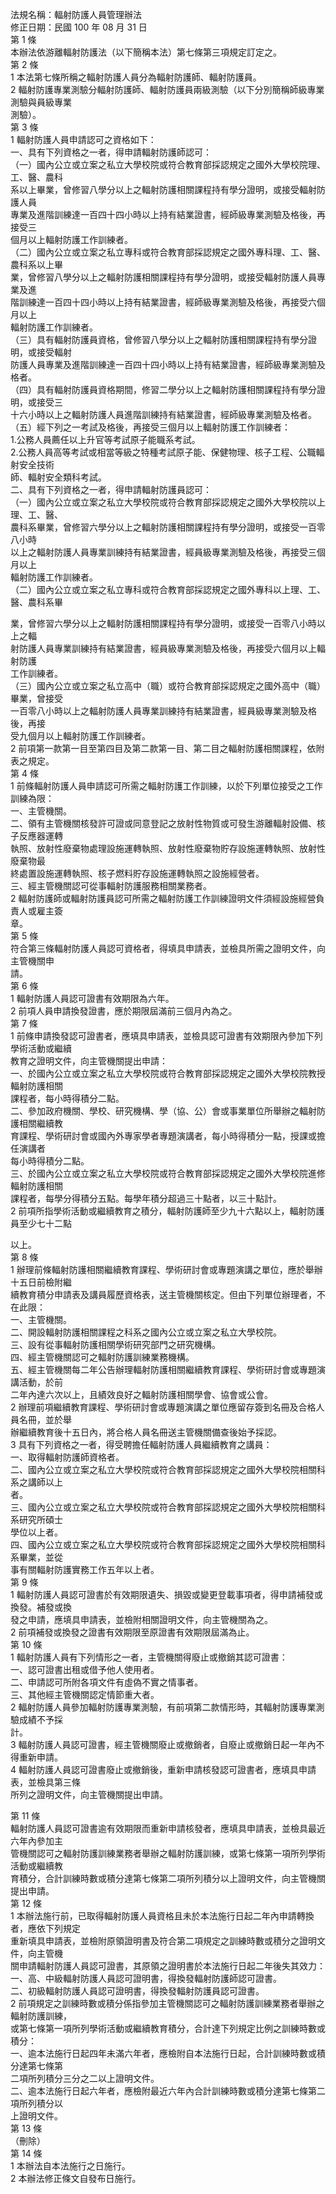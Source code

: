 法規名稱：輻射防護人員管理辦法  
修正日期：民國 100 年 08 月 31 日  
第 1 條  
本辦法依游離輻射防護法（以下簡稱本法）第七條第三項規定訂定之。  
第 2 條  
1 本法第七條所稱之輻射防護人員分為輻射防護師、輻射防護員。  
2 輻射防護專業測驗分輻射防護師、輻射防護員兩級測驗（以下分別簡稱師級專業測驗與員級專業  
測驗）。  
第 3 條  
1 輻射防護人員申請認可之資格如下：  
一、具有下列資格之一者，得申請輻射防護師認可：  
（一）國內公立或立案之私立大學校院或符合教育部採認規定之國外大學校院理、工、醫、農科  
系以上畢業，曾修習八學分以上之輻射防護相關課程持有學分證明，或接受輻射防護人員  
專業及進階訓練達一百四十四小時以上持有結業證書，經師級專業測驗及格後，再接受三  
個月以上輻射防護工作訓練者。  
（二）國內公立或立案之私立專科或符合教育部採認規定之國外專科理、工、醫、農科系以上畢  
業，曾修習八學分以上之輻射防護相關課程持有學分證明，或接受輻射防護人員專業及進  
階訓練達一百四十四小時以上持有結業證書，經師級專業測驗及格後，再接受六個月以上  
輻射防護工作訓練者。  
（三）具有輻射防護員資格，曾修習八學分以上之輻射防護相關課程持有學分證明，或接受輻射  
防護人員專業及進階訓練達一百四十四小時以上持有結業證書，經師級專業測驗及格者。  
（四）具有輻射防護員資格期間，修習二學分以上之輻射防護相關課程持有學分證明，或接受三  
十六小時以上之輻射防護人員進階訓練持有結業證書，經師級專業測驗及格者。  
（五）經下列之一考試及格後，再接受三個月以上輻射防護工作訓練者：  
1.公務人員薦任以上升官等考試原子能職系考試。  
2.公務人員高等考試或相當等級之特種考試原子能、保健物理、核子工程、公職輻射安全技術  
師、輻射安全類科考試。  
二、具有下列資格之一者，得申請輻射防護員認可：  
（一）國內公立或立案之私立大學校院或符合教育部採認規定之國外大學校院以上理、工、醫、  
農科系畢業，曾修習六學分以上之輻射防護相關課程持有學分證明，或接受一百零八小時  
以上之輻射防護人員專業訓練持有結業證書，經員級專業測驗及格後，再接受三個月以上  
輻射防護工作訓練者。  
（二）國內公立或立案之私立專科或符合教育部採認規定之國外專科以上理、工、醫、農科系畢  


業，曾修習六學分以上之輻射防護相關課程持有學分證明，或接受一百零八小時以上之輻  
射防護人員專業訓練持有結業證書，經員級專業測驗及格後，再接受六個月以上輻射防護  
工作訓練者。  
（三）國內公立或立案之私立高中（職）或符合教育部採認規定之國外高中（職）畢業，曾接受  
一百零八小時以上之輻射防護人員專業訓練持有結業證書，經員級專業測驗及格後，再接  
受九個月以上輻射防護工作訓練者。  
2 前項第一款第一目至第四目及第二款第一目、第二目之輻射防護相關課程，依附表之規定。  
第 4 條  
1 前條輻射防護人員申請認可所需之輻射防護工作訓練，以於下列單位接受之工作訓練為限：  
一、主管機關。  
二、領有主管機關核發許可證或同意登記之放射性物質或可發生游離輻射設備、核子反應器運轉  
執照、放射性廢棄物處理設施運轉執照、放射性廢棄物貯存設施運轉執照、放射性廢棄物最  
終處置設施運轉執照、核子燃料貯存設施運轉執照之設施經營者。  
三、經主管機關認可從事輻射防護服務相關業務者。  
2 輻射防護師或輻射防護員認可所需之輻射防護工作訓練證明文件須經設施經營負責人或雇主簽  
章。  
第 5 條  
符合第三條輻射防護人員認可資格者，得填具申請表，並檢具所需之證明文件，向主管機關申  
請。  
第 6 條  
1 輻射防護人員認可證書有效期限為六年。  
2 前項人員申請換發證書，應於期限屆滿前三個月內為之。  
第 7 條  
1 前條申請換發認可證書者，應填具申請表，並檢具認可證書有效期限內參加下列學術活動或繼續  
教育之證明文件，向主管機關提出申請：  
一、於國內公立或立案之私立大學校院或符合教育部採認規定之國外大學校院教授輻射防護相關  
課程者，每小時得積分二點。  
二、參加政府機關、學校、研究機構、學（協、公）會或事業單位所舉辦之輻射防護相關繼續教  
育課程、學術研討會或國內外專家學者專題演講者，每小時得積分一點，授課或擔任演講者  
每小時得積分二點。  
三、於國內公立或立案之私立大學校院或符合教育部採認規定之國外大學校院進修輻射防護相關  
課程者，每學分得積分五點。每學年積分超過三十點者，以三十點計。  
2 前項所指學術活動或繼續教育之積分，輻射防護師至少九十六點以上，輻射防護員至少七十二點  


以上。  
第 8 條  
1 辦理前條輻射防護相關繼續教育課程、學術研討會或專題演講之單位，應於舉辦十五日前檢附繼  
續教育積分申請表及講員履歷資格表，送主管機關核定。但由下列單位辦理者，不在此限：  
一、主管機關。  
二、開設輻射防護相關課程之科系之國內公立或立案之私立大學校院。  
三、設有從事輻射防護相關學術研究部門之研究機構。  
四、經主管機關認可之輻射防護訓練業務機構。  
五、經主管機關每二年公告辦理輻射防護相關繼續教育課程、學術研討會或專題演講活動，於前  
二年內達六次以上，且績效良好之輻射防護相關學會、協會或公會。  
2 辦理前項繼續教育課程、學術研討會或專題演講之單位應留存簽到名冊及合格人員名冊，並於舉  
辦繼續教育後十五日內，將合格人員名冊送主管機關備查後始予採認。  
3 具有下列資格之一者，得受聘擔任輻射防護人員繼續教育之講員：  
一、取得輻射防護師資格者。  
二、國內公立或立案之私立大學校院或符合教育部採認規定之國外大學校院相關科系之講師以上  
者。  
三、國內公立或立案之私立大學校院或符合教育部採認規定之國外大學校院相關科系研究所碩士  
學位以上者。  
四、國內公立或立案之私立大學校院或符合教育部採認規定之國外大學校院相關科系畢業，並從  
事有關輻射防護實務工作五年以上者。  
第 9 條  
1 輻射防護人員認可證書於有效期限遺失、損毀或變更登載事項者，得申請補發或換發。補發或換  
發之申請，應填具申請表，並檢附相關證明文件，向主管機關為之。  
2 前項補發或換發之證書有效期限至原證書有效期限屆滿為止。  
第 10 條  
1 輻射防護人員有下列情形之一者，主管機關得廢止或撤銷其認可證書：  
一、認可證書出租或借予他人使用者。  
二、申請認可所附各項文件有虛偽不實之情事者。  
三、其他經主管機關認定情節重大者。  
2 輻射防護人員參加輻射防護專業測驗，有前項第二款情形時，其輻射防護專業測驗成績不予採  
計。  
3 輻射防護人員認可證書，經主管機關廢止或撤銷者，自廢止或撤銷日起一年內不得重新申請。  
4 輻射防護人員認可證書廢止或撤銷後，重新申請核發認可證書者，應填具申請表，並檢具第三條  
所列之證明文件，向主管機關提出申請。  


第 11 條  
輻射防護人員認可證書逾有效期限而重新申請核發者，應填具申請表，並檢具最近六年內參加主  
管機關認可之輻射防護訓練業務者舉辦之輻射防護訓練，或第七條第一項所列學術活動或繼續教  
育積分，合計訓練時數或積分達第七條第二項所列積分以上證明文件，向主管機關提出申請。  
第 12 條  
1 本辦法施行前，已取得輻射防護人員資格且未於本法施行日起二年內申請轉換者，應依下列規定  
重新填具申請表，並檢附原領證明書及符合第二項規定之訓練時數或積分之證明文件，向主管機  
關申請輻射防護人員認可證書，其原領之證明書於本法施行日起二年後失其效力：  
一、高、中級輻射防護人員認可證明書，得換發輻射防護師認可證書。  
二、初級輻射防護人員認可證明書，得換發輻射防護員認可證書。  
2 前項規定之訓練時數或積分係指參加主管機關認可之輻射防護訓練業務者舉辦之輻射防護訓練，  
或第七條第一項所列學術活動或繼續教育積分，合計達下列規定比例之訓練時數或積分：  
一、逾本法施行日起四年未滿六年者，應檢附自本法施行日起，合計訓練時數或積分達第七條第  
二項所列積分三分之二以上證明文件。  
二、逾本法施行日起六年者，應檢附最近六年內合計訓練時數或積分達第七條第二項所列積分以  
上證明文件。  
第 13 條  
（刪除）  
第 14 條  
1 本辦法自本法施行之日施行。  
2 本辦法修正條文自發布日施行。  


